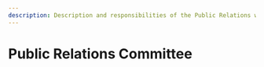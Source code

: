 ```yaml
---
description: Description and responsibilities of the Public Relations within KSC.
---
```


# Public Relations Committee

